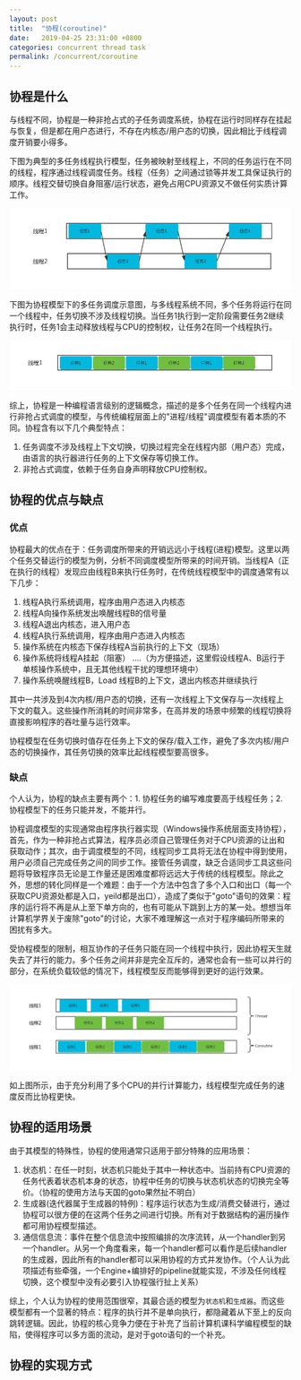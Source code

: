 ```yaml
---
layout: post
title:  "协程(coroutine)"
date:   2019-04-25 23:31:00 +0800
categories: concurrent thread task
permalink: /concurrent/coroutine
---
```


## 协程是什么

与线程不同，协程是一种非抢占式的子任务调度系统，协程在运行时同样存在挂起与恢复，但是都在用户态进行，不存在内核态/用户态的切换，因此相比于线程调度开销要小得多。

下图为典型的多任务线程执行模型，任务被映射至线程上，不同的任务运行在不同的线程，程序通过线程调度任务。线程（任务）之间通过锁等并发工具保证执行的顺序。线程交替切换自身阻塞/运行状态，避免占用CPU资源又不做任何实质计算工作。

![thread-model](../resources/img/thread-model.png)

下图为协程模型下的多任务调度示意图，与多线程系统不同，多个任务将运行在同一个线程中，任务切换不涉及线程切换。当任务1执行到一定阶段需要任务2继续执行时，任务1会主动释放线程与CPU的控制权，让任务2在同一个线程执行。

![coroutine-model](../resources/img/coroutine-model.png)

综上，协程是一种编程语言级别的逻辑概念，描述的是多个任务在同一个线程内进行非抢占式调度的模型，与传统编程层面上的"进程/线程"调度模型有着本质的不同。协程含有以下几个典型特点：

1. 任务调度不涉及线程上下文切换，切换过程完全在线程内部（用户态）完成，由语言的执行器进行任务的上下文保存等切换工作。
2. 非抢占式调度，依赖于任务自身声明释放CPU控制权。

## 协程的优点与缺点

### 优点
协程最大的优点在于：任务调度所带来的开销远远小于线程(进程)模型。这里以两个任务交替运行的模型为例，分析不同调度模型所带来的时间开销。当线程A（正在执行的线程）发现应由线程B来执行任务时，在传统线程模型中的调度通常有以下几步：

1. 线程A执行系统调用，程序由用户态进入内核态
2. 线程A向操作系统发出唤醒线程B的信号量
3. 线程A退出内核态，进入用户态
4. 线程A执行系统调用，程序由用户态进入内核态
5. 操作系统在内核态下保存线程A当前执行的上下文（现场）
6. 操作系统将线程A挂起（阻塞）
....（为方便描述，这里假设线程A、B运行于单核操作系统中，且无其他线程干扰的理想环境中）
8. 操作系统唤醒线程B，Load 线程B的上下文，退出内核态并继续执行

其中一共涉及到4次内核/用户态的切换，还有一次线程上下文保存与一次线程上下文的载入。这些操作所消耗的时间非常多，在高并发的场景中频繁的线程切换将直接影响程序的吞吐量与运行效率。

协程模型在任务切换时值存在任务上下文的保存/载入工作，避免了多次内核/用户态的切换操作，其任务切换的效率比起线程模型要高很多。

### 缺点
个人认为，协程的缺点主要有两个：1. 协程任务的编写难度要高于线程任务；2. 协程模型下的任务只能并发，不能并行。

协程调度模型的实现通常由程序执行器实现（Windows操作系统层面支持协程），首先，作为一种非抢占式算法，程序员必须自己管理任务对于CPU资源的让出和获取动作；其次，由于调度模型的不同，线程同步工具将无法在协程中得到使用，用户必须自己完成任务之间的同步工作。接管任务调度，缺乏合适同步工具这些问题将导致程序员无论是工作量还是困难度都将远远大于传统的线程模型。除此之外，思想的转化同样是一个难题：由于一个方法中包含了多个入口和出口（每一个获取CPU资源处都是入口，yeild都是出口），造成了类似于"goto"语句的效果：程序的运行将不再是从上至下单方向的，也有可能从下跳到上方的某一处。想想当年计算机学界关于废除"goto"的讨论，大家不难理解这一点对于程序编码所带来的困扰有多大。

受协程模型的限制，相互协作的子任务只能在同一个线程中执行，因此协程天生就失去了并行的能力。多个任务之间并非是完全互斥的，通常也会有一些可以并行的部分，在系统负载较低的情况下，线程模型反而能够得到更好的运行效果。

![parallel-model](../resources/img/thread-parallel.png)

如上图所示，由于充分利用了多个CPU的并行计算能力，线程模型完成任务的速度反而比协程更快。

## 协程的适用场景

由于其模型的特殊性，协程的使用通常只适用于部分特殊的应用场景：

1. 状态机：在任一时刻，状态机只能处于其中一种状态中。当前持有CPU资源的任务代表着状态机本身的状态，协程中任务的切换与状态机状态的切换完全等价。（协程的使用方法与天国的goto果然扯不明白）
2. 生成器(迭代器属于生成器的特例)：程序运行状态为生成/消费交替进行，通过协程可以很方便的在这两个任务之间进行切换。所有对于数据结构的遍历操作都可用协程模型描述。
3. 通信信息流：事件在整个信息流中按照编排的次序流转，从一个handler到另一个handler。从另一个角度看来，每一个handler都可以看作是后续handler的生成器，因此所有的handler都可以采用协程的方式并发协作。（个人认为此项描述有些牵强，一个Engine+编排好的pipeline就能实现，不涉及任何线程切换，这个模型中没有必要引入协程强行扯上关系）

综上，个人认为协程的使用范围很窄，其最合适的模型为`状态机`和`生成器`。而这些模型都有一个显著的特点：程序的执行并不是单向执行，都隐藏着从下至上的反向跳转逻辑。因此，协程的核心竞争力便在于补充了当前计算机课科学编程模型的缺陷，使得程序可以多方面的流动，是对于goto语句的一个补充。

## 协程的实现方式
